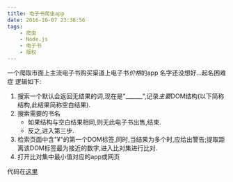 ```yaml
---
title: 电子书爬虫app
date: 2016-10-07 23:38:56
tags:
	- 爬虫
	- Node.js
	- 电子书
	- 版权
---
```

一个爬取市面上主流电子书购买渠道上电子书*价格*的app
名字还没想好...起名困难症
逻辑如下:
1. 搜索一个默认会返回无结果的词,现在是"______",记录*主要*DOM结构(以下简称结构,此结果简称空白结果).
2. 搜索需要的书名
	* 如果结构与空白结果相同,则无此电子书出售,结束.
	* 反之,进入第三步.
3. 检索页面中含"¥"的第一个DOM标签,同时,当结果为多个时,应给出警告;提取距离该DOM标签最为接近的数字,进入比对集进行比对.
4. 打开比对集中最小值对应的app或网页

代码在[这里](https://github.com/YXDay/e-bookCarwler)
